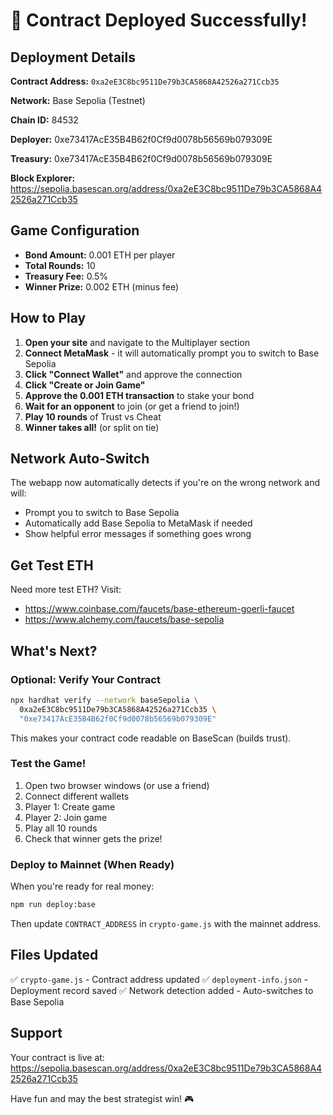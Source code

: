 # 🎉 Contract Deployed Successfully!

## Deployment Details

**Contract Address:** `0xa2eE3C8bc9511De79b3CA5868A42526a271Ccb35`

**Network:** Base Sepolia (Testnet)

**Chain ID:** 84532

**Deployer:** 0xe73417AcE35B4B62f0Cf9d0078b56569b079309E

**Treasury:** 0xe73417AcE35B4B62f0Cf9d0078b56569b079309E

**Block Explorer:** https://sepolia.basescan.org/address/0xa2eE3C8bc9511De79b3CA5868A42526a271Ccb35

## Game Configuration

- **Bond Amount:** 0.001 ETH per player
- **Total Rounds:** 10
- **Treasury Fee:** 0.5%
- **Winner Prize:** 0.002 ETH (minus fee)

## How to Play

1. **Open your site** and navigate to the Multiplayer section
2. **Connect MetaMask** - it will automatically prompt you to switch to Base Sepolia
3. **Click "Connect Wallet"** and approve the connection
4. **Click "Create or Join Game"**
5. **Approve the 0.001 ETH transaction** to stake your bond
6. **Wait for an opponent** to join (or get a friend to join!)
7. **Play 10 rounds** of Trust vs Cheat
8. **Winner takes all!** (or split on tie)

## Network Auto-Switch

The webapp now automatically detects if you're on the wrong network and will:
- Prompt you to switch to Base Sepolia
- Automatically add Base Sepolia to MetaMask if needed
- Show helpful error messages if something goes wrong

## Get Test ETH

Need more test ETH? Visit:
- https://www.coinbase.com/faucets/base-ethereum-goerli-faucet
- https://www.alchemy.com/faucets/base-sepolia

## What's Next?

### Optional: Verify Your Contract

```bash
npx hardhat verify --network baseSepolia \
  0xa2eE3C8bc9511De79b3CA5868A42526a271Ccb35 \
  "0xe73417AcE35B4B62f0Cf9d0078b56569b079309E"
```

This makes your contract code readable on BaseScan (builds trust).

### Test the Game!

1. Open two browser windows (or use a friend)
2. Connect different wallets
3. Player 1: Create game
4. Player 2: Join game
5. Play all 10 rounds
6. Check that winner gets the prize!

### Deploy to Mainnet (When Ready)

When you're ready for real money:

```bash
npm run deploy:base
```

Then update `CONTRACT_ADDRESS` in `crypto-game.js` with the mainnet address.

## Files Updated

✅ `crypto-game.js` - Contract address updated
✅ `deployment-info.json` - Deployment record saved
✅ Network detection added - Auto-switches to Base Sepolia

## Support

Your contract is live at:
https://sepolia.basescan.org/address/0xa2eE3C8bc9511De79b3CA5868A42526a271Ccb35

Have fun and may the best strategist win! 🎮
